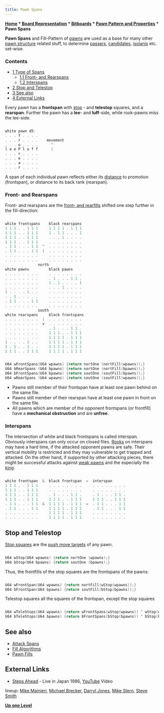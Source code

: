 ```yaml
---
title: Pawn Spans
---
```

**[Home](Home "Home") \* [Board Representation](Board_Representation "Board Representation") \* [Bitboards](Bitboards "Bitboards") \* [Pawn Pattern and Properties](Pawn_Pattern_and_Properties "Pawn Pattern and Properties") \* Pawn Spans**


**Pawn Spans** and Fill-Pattern of [pawns](Pawn "Pawn") are used as a base for many other [pawn structure](Pawn_Structure "Pawn Structure") related stuff, to determine [passers](Passed_Pawns_(Bitboards) "Passed Pawns (Bitboards)"), [candidates](Candidates_(Bitboards) "Candidates (Bitboards)"), [isolanis](Isolated_Pawns_(Bitboards) "Isolated Pawns (Bitboards)") etc. set-wise. 



### Contents


* [1 Type of Spans](#type-of-spans)
	+ [1.1 Front- and Rearspans](#front--and-rearspans)
	+ [1.2 Interspans](#interspans)
* [2 Stop and Telestop](#stop-and-telestop)
* [3 See also](#see-also)
* [4 External Links](#external-links)






Every pawn has a **frontspan** with [stop](Stop_Square "Stop Square") - and **telestop** squares, and a **rearspan**. Further the pawn has a **lee**- and **luff**-side, while rook-pawns miss the lee-side.




```C++

white pawn d5:
. . . f . . . .
. . . r . . . .    movement
. . . o . . . .      ^
l e e P l u f f      |
. . . r . . . .
. . . e . . . .
. . . a . . . .
. . . r . . . .

```

A span of each individual pawn reflects either its [distance](Distance "Distance") to promotion (frontspan), or distance to its back rank (rearspan).




### Front- and Rearspans


Front- and rearspans are the [front- and rearfills](Pawn_Fills "Pawn Fills") shifted one step further in the fill-direction:




```C++

white frontspans    black rearspans
1 1 1 . . 1 1 1     1 1 1 1 . 1 1 1
1 1 1 . . 1 1 1     1 . 1 1 . . . 1
1 1 1 . . 1 1 1     . . . 1 . . . .
1 1 1 . . 1 1 1     . . . . . . . .
. 1 1 . . . 1 1  ^  . . . . . . . .
. 1 1 . . . 1 1  |  . . . . . . . .
. . . . . . . .     . . . . . . . .
. . . . . . . .     . . . . . . . .
               north
white pawns         black pawns
. . . . . . . .     . . . . . . . .
. . . . . . . .     . 1 . . . 1 1 .
. . . . . . . .     1 . 1 . . . . 1
. . . . . . . .     . . . 1 . . . .
1 . . . . 1 . .     . . . . . . . .
. . 1 . . . . .     . . . . . . . .
. 1 1 . . . 1 1     . . . . . . . .
. . . . . . . .     . . . . . . . .
               south
white rearspans     black frontspans
. . . . . . . .  |  . . . . . . . .
. . . . . . . .  v  . . . . . . . .
. . . . . . . .     . 1 . . . 1 1 .
. . . . . . . .     1 1 1 . . 1 1 1
. . . . . . . .     1 1 1 1 . 1 1 1
1 . . . . 1 . .     1 1 1 1 . 1 1 1
1 . 1 . . 1 . .     1 1 1 1 . 1 1 1
1 1 1 . . 1 1 1     1 1 1 1 . 1 1 1

```


```C++

U64 wFrontSpans(U64 wpawns) {return nortOne (nortFill(wpawns));}
U64 bRearSpans (U64 bpawns) {return nortOne (nortFill(bpawns));}
U64 bFrontSpans(U64 bpawns) {return soutOne (soutFill(bpawns));}
U64 wRearSpans (U64 wpawns) {return soutOne (soutFill(wpawns));}

```

* Pawns still member of their frontspan have at least one pawn behind on the same file.
* Pawns still member of their rearspan have at least one pawn in front on the same file.
* All pawns which are member of the opponent frontspans (or frontfill) have a **mechanical obstruction** and are **unfree**.


### Interspans


The intersection of white and black frontspans is called interspan. Obviously interspans can only occur on closed files. [Rooks](Rook "Rook") on interspans may have a hard time, if the attacked opponent pawns are safe. Their vertical mobility is restricted and they may vulnerable to get trapped and attacked. On the other hand, if supported by other attacking pieces, there might be successful attacks against [weak pawns](Weak_Pawns "Weak Pawns") and the especially the [king](King "King").




```C++

white frontspan  &  black frontspan  =  interspan
1 1 1 . . 1 1 1     . . . . . . . .     . . . . . . . .
1 1 1 . . 1 1 1     . . . . . . . .     . . . . . . . .
1 1 1 . . 1 1 1     . 1 . . . 1 1 .     . 1 . . . 1 1 .
1 1 1 . . 1 1 1     1 1 1 . . 1 1 1     1 1 1 . . 1 1 1
. 1 1 . . . 1 1  &  1 1 1 1 . 1 1 1  =  . 1 1 . . . 1 1
. 1 1 . . . 1 1     1 1 1 1 . 1 1 1     . 1 1 . . . 1 1
. . . . . . . .     1 1 1 1 . 1 1 1     . . . . . . . .
. . . . . . . .     1 1 1 1 . 1 1 1     . . . . . . . .

```





## Stop and Telestop


[Stop squares](Stop_Square "Stop Square") are the [push move targets](Pawn_Pushes_(Bitboards) "Pawn Pushes (Bitboards)") of any pawn.




```C++

U64 wStop(U64 wpawns) {return nortOne (wpawns);}
U64 bStop(U64 bpawns) {return soutOne (bpawns);}

```

Thus, the frontfills of the stop squares are the frontspans of the pawns:




```C++

U64 wFrontSpan(U64 wpawns) {return nortFill(wStop(wpawns));}
U64 bFrontSpan(U64 bpawns) {return soutFill(bStop(bpawns));}

```

Telestop squares all the squares of the frontspan, except the stop squares




```C++

U64 wTeleStops(U64 wpawns) {return wFrontSpans(wStop(wpawns)) ^ wStop(wpawns);}
U64 bTeleStops(U64 bpawns) {return bFrontSpans(bStop(bpawns)) ^ bStop(bpawns);}

```

## See also


* [Attack Spans](Attack_Spans "Attack Spans")
* [Fill Algorithms](Fill_Algorithms "Fill Algorithms")
* [Pawn Fills](Pawn_Fills "Pawn Fills")


## External Links


* [Steps Ahead](Category:Steps_Ahead "Category:Steps Ahead") - Live in Japan 1986, [YouTube](https://en.wikipedia.org/wiki/YouTube) Video


 lineup: [Mike Mainieri](Category:Mike_Mainieri "Category:Mike Mainieri"), [Michael Brecker](Category:Michael_Brecker "Category:Michael Brecker"), [Darryl Jones](Category:Darryl_Jones "Category:Darryl Jones"), [Mike Stern](Category:Mike_Stern "Category:Mike Stern"), [Steve Smith](Category:Steve_Smith "Category:Steve Smith")
 
**[Up one Level](Pawn_Pattern_and_Properties "Pawn Pattern and Properties")**







 
